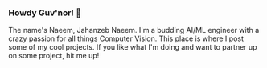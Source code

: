 ### Howdy Guv'nor! 👋

The name's Naeem, Jahanzeb Naeem. I'm a budding AI/ML engineer with a crazy passion for all things Computer Vision. This place is where I post some of my cool projects. If you like what I'm doing and want to partner up on some project, hit me up! 

<!--
**jnx01/jnx01** is a ✨ _special_ ✨ repository because its `README.md` (this file) appears on your GitHub profile.

Here are some ideas to get you started:

- 🔭 I’m currently working on ...
- 🌱 I’m currently learning ...
- 👯 I’m looking to collaborate on ...
- 🤔 I’m looking for help with ...
- 💬 Ask me about ...
- 📫 How to reach me: ...
- 😄 Pronouns: ...
- ⚡ Fun fact: ...
-->
